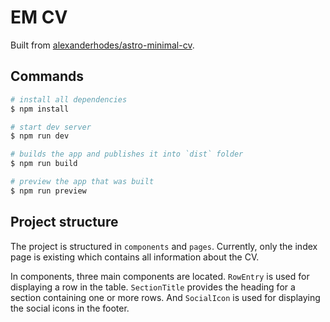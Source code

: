 # EM CV

Built from [alexanderhodes/astro-minimal-cv](https://github.com/alexanderhodes/astro-minimal-cv).

## Commands

```bash
# install all dependencies
$ npm install

# start dev server
$ npm run dev

# builds the app and publishes it into `dist` folder
$ npm run build

# preview the app that was built
$ npm run preview
```

## Project structure

The project is structured in `components` and `pages`. Currently, only the index page is existing which contains all information about the CV.

In components, three main components are located. `RowEntry` is used for displaying a row in the table. `SectionTitle` provides the heading for a section containing one or more rows. And `SocialIcon` is used for displaying the social icons in the footer.
